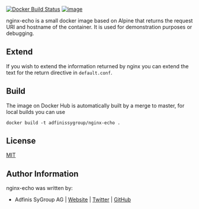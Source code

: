 [![Docker Build Status](https://img.shields.io/docker/build/adfinissygroup/nginx-echo.svg)](https://hub.docker.com/r/adfinissygroup/nginx-echo/)
[![image](https://img.shields.io/github/license/adfinis-sygroup/nginx-echo.svg?style=flat-square)](https://github.com/adfinis-sygroup/nginx-echo/blob/master/LICENSE)

nginx-echo is a small docker image based on Alpine that returns the request URI
and hostname of the container. It is used for demonstration purposes or
debugging.

## Extend

If you wish to extend the information returned by nginx you can extend the text
for the return directive in `default.conf`.

## Build

The image on Docker Hub is automatically built by a merge to master, for local
builds you can use

```shell
docker build -t adfinissygroup/nginx-echo .
```

## License

[MIT](https://github.com/adfinis-sygroup/nginx-echo/blob/master/LICENSE)

## Author Information

nginx-echo was written by:

  - Adfinis SyGroup AG | [Website](https://www.adfinis-sygroup.ch/) |
    [Twitter](https://twitter.com/adfinissygroup) |
    [GitHub](https://github.com/adfinis-sygroup)
